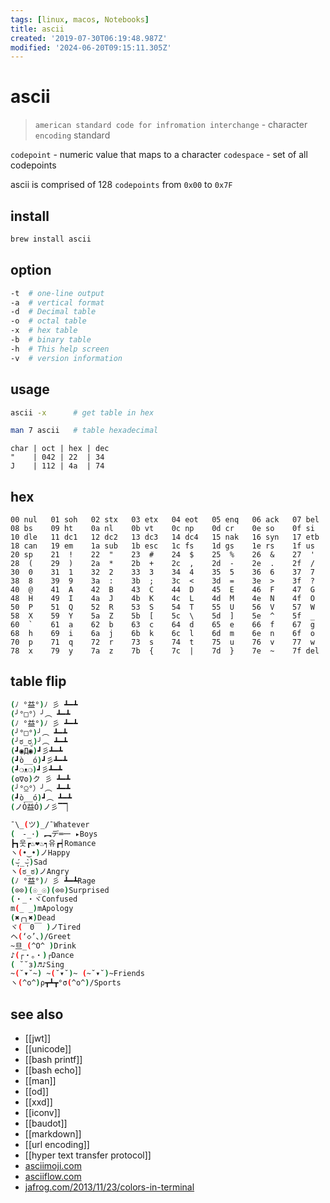 ```yaml
---
tags: [linux, macos, Notebooks]
title: ascii
created: '2019-07-30T06:19:48.987Z'
modified: '2024-06-20T09:15:11.305Z'
---
```


# ascii

> `american standard code for infromation interchange` - character `encoding` standard

`codepoint` - numeric value that maps to a character
`codespace` - set of all codepoints

ascii is comprised of 128 `codepoints` from `0x00` to `0x7F`

## install

```sh
brew install ascii
```

## option

```sh
-t  # one-line output  
-a  # vertical format
-d  # Decimal table  
-o  # octal table  
-x  # hex table  
-b  # binary table
-h  # This help screen 
-v  # version information
```

## usage

```sh
ascii -x      # get table in hex

man 7 ascii   # table hexadecimal
```

```
char | oct | hex | dec
"    | 042 | 22  | 34
J    | 112 | 4a  | 74
```

## hex

```
00 nul   01 soh   02 stx   03 etx   04 eot   05 enq   06 ack   07 bel
08 bs    09 ht    0a nl    0b vt    0c np    0d cr    0e so    0f si
10 dle   11 dc1   12 dc2   13 dc3   14 dc4   15 nak   16 syn   17 etb
18 can   19 em    1a sub   1b esc   1c fs    1d gs    1e rs    1f us
20 sp    21  !    22  "    23  #    24  $    25  %    26  &    27  '
28  (    29  )    2a  *    2b  +    2c  ,    2d  -    2e  .    2f  /
30  0    31  1    32  2    33  3    34  4    35  5    36  6    37  7
38  8    39  9    3a  :    3b  ;    3c  <    3d  =    3e  >    3f  ?
40  @    41  A    42  B    43  C    44  D    45  E    46  F    47  G
48  H    49  I    4a  J    4b  K    4c  L    4d  M    4e  N    4f  O
50  P    51  Q    52  R    53  S    54  T    55  U    56  V    57  W
58  X    59  Y    5a  Z    5b  [    5c  \    5d  ]    5e  ^    5f  _
60  `    61  a    62  b    63  c    64  d    65  e    66  f    67  g
68  h    69  i    6a  j    6b  k    6c  l    6d  m    6e  n    6f  o
70  p    71  q    72  r    73  s    74  t    75  u    76  v    77  w
78  x    79  y    7a  z    7b  {    7c  |    7d  }    7e  ~    7f del
```

## table flip

```sh
(ﾉ °益°)ﾉ 彡 ┻━┻
(╯°□°）╯︵ ┻━┻
(ﾉ °益°)ﾉ 彡 ┻━┻
(╯°□°)╯︵ ┻━┻
(╯ಠ_ರೃ)╯︵ ┻━┻
(┛◉Д◉)┛彡┻━┻
(┛ò__ó)┛彡┻━┻
(┛❍ᴥ❍﻿)┛彡┻━┻
(ʘ∇ʘ)ク 彡 ┻━┻
(╯°⍜°）╯︵ ┻━┻
(┛ò__ó)┛︵ ┻━┻
(ノÒ益Ó)ノ彡▔▔▏

¯\_(ツ)_/¯Whatever
(　-_･) ︻デ═一 ▸Boys
┣┓웃┏♨❤♨┑유┏┥Romance
ヽ(•‿•)ノHappy
(⌣̩̩́_⌣̩̩̀)Sad
ヽ(ಠ_ಠ)ノAngry
(ﾉ °益°)ﾉ 彡 ┻━┻Rage
(⊙⊙)(☉_☉)(⊙⊙)Surprised
(・_・ヾConfused
m(_ _)mApology
(✖╭╮✖)Dead
ヾ(￣0￣ )ノTired
ヘ(‘◇’、)/Greet
~旦_(^O^ )Drink
♪(┌・。・)┌Dance
( ˘˘з)♬♪Sing
~(˘▾˘~) ~(˘▾˘)~ (~˘▾˘)~Friends
ヽ(^o^)ρ┳┻┳°σ(^o^)/Sports

```

## see also

- [[jwt]]
- [[unicode]]
- [[bash printf]]
- [[bash echo]]
- [[man]]
- [[od]]
- [[xxd]]
- [[iconv]]
- [[baudot]]
- [[markdown]]
- [[url encoding]]
- [[hyper text transfer protocol]]
- [asciimoji.com](http://asciimoji.com/)
- [asciiflow.com](https://asciiflow.com/#/)
- [jafrog.com/2013/11/23/colors-in-terminal](http://jafrog.com/2013/11/23/colors-in-terminal.html)
